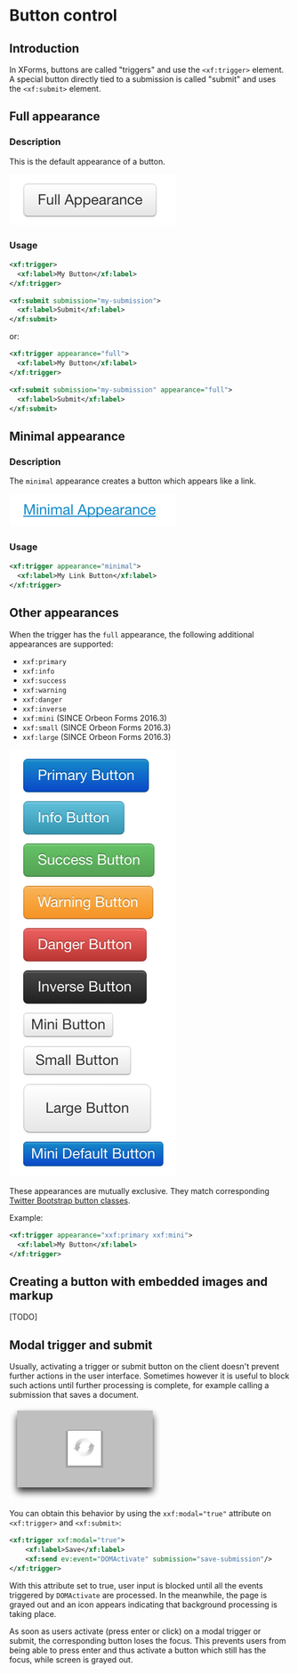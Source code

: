 # Button control



## Introduction

In XForms, buttons are called "triggers" and use the `<xf:trigger>` element. A special button directly tied to a submission is called "submit" and uses the `<xf:submit>` element.

## Full appearance

### Description

This is the default appearance of a button.

![](../images/xforms-button-full.png)

### Usage

```xml
<xf:trigger>
  <xf:label>My Button</xf:label>
</xf:trigger>
```

```xml
<xf:submit submission="my-submission">
  <xf:label>Submit</xf:label>
</xf:submit>
```

or:

```xml
<xf:trigger appearance="full">
  <xf:label>My Button</xf:label>
</xf:trigger>
```

```xml
<xf:submit submission="my-submission" appearance="full">
  <xf:label>Submit</xf:label>
</xf:submit>
```

## Minimal appearance

### Description

The `minimal` appearance creates a button which appears like a link.

![](../images/xforms-button-link.png)

### Usage

```xml
<xf:trigger appearance="minimal">
  <xf:label>My Link Button</xf:label>
</xf:trigger>
```

## Other appearances

When the trigger has the `full` appearance, the following additional appearances are supported:

- `xxf:primary`
- `xxf:info`
- `xxf:success`
- `xxf:warning`
- `xxf:danger`
- `xxf:inverse`
- `xxf:mini` (SINCE Orbeon Forms 2016.3)
- `xxf:small` (SINCE Orbeon Forms 2016.3)
- `xxf:large` (SINCE Orbeon Forms 2016.3)
<!--- `xxf:block` (SINCE Orbeon Forms 2016.3) -->

![](../images/xforms-buttons-appearances.png)

These appearances are mutually exclusive. They match corresponding [Twitter Bootstrap button classes](http://getbootstrap.com/2.3.2/base-css.html#buttons). 

Example:

```xml
<xf:trigger appearance="xxf:primary xxf:mini">
  <xf:label>My Button</xf:label>
</xf:trigger>
```

## Creating a button with embedded images and markup

[TODO]

## Modal trigger and submit

Usually, activating a trigger or submit button on the client doesn't prevent further actions in the user interface. Sometimes however it is useful to block such actions until further processing is complete, for example calling a submission that saves a document.

![](../images/xforms-spinner.png)

You can obtain this behavior by using the `xxf:modal="true"` attribute on `<xf:trigger>` and `<xf:submit>`:

```xml
<xf:trigger xxf:modal="true">
    <xf:label>Save</xf:label>
    <xf:send ev:event="DOMActivate" submission="save-submission"/>
</xf:trigger>
```

With this attribute set to true, user input is blocked until all the events triggered by `DOMActivate` are processed. In the meanwhile, the page is grayed out and an icon appears indicating that background processing is taking place.

As soon as users activate (press enter or click) on a modal trigger or submit, the corresponding button loses the focus. This prevents users from being able to press enter and thus activate a button which still has the focus, while screen is grayed out.

